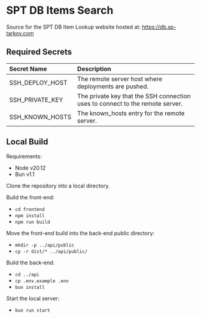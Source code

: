 # SPT DB Items Search

Source for the SPT DB Item Lookup website hosted at:
https://db.sp-tarkov.com

## Required Secrets

| Secret Name     | Description |
| :-------------- | :---------- |
| SSH_DEPLOY_HOST | The remote server host where deployments are pushed. |
| SSH_PRIVATE_KEY | The private key that the SSH connection uses to connect to the remote server. |
| SSH_KNOWN_HOSTS | The known_hosts entry for the remote server. |

## Local Build

Requirements:
- Node v20.12
- Bun v1.1

Clone the repository into a local directory.

Build the front-end:
- `cd frontend`
- `npm install`
- `npm run build`

Move the front-end build into the back-end public directory:
- `mkdir -p ../api/public`
- `cp -r dist/* ../api/public/`

Build the back-end:
- `cd ../api`
- `cp .env.example .env`
- `bun install`

Start the local server:
- `bun run start`
